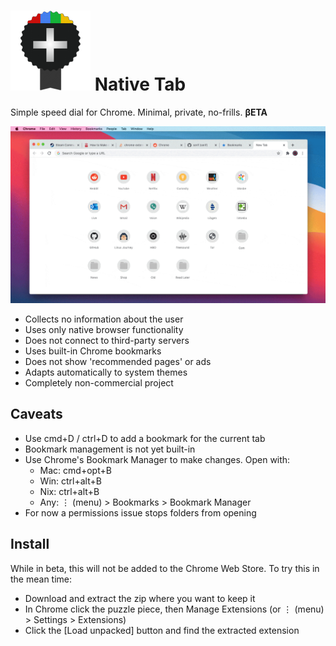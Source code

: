 # ![](icons/icon-128.png) Native Tab

Simple speed dial for Chrome. Minimal, private, no-frills. **βETA**

![](demo/demo.gif)

- Collects no information about the user
- Uses only native browser functionality
- Does not connect to third-party servers
- Uses built-in Chrome bookmarks
- Does not show 'recommended pages' or ads
- Adapts automatically to system themes
- Completely non-commercial project

## Caveats

- Use cmd+D / ctrl+D to add a bookmark for the current tab
- Bookmark management is not yet built-in
- Use Chrome's Bookmark Manager to make changes. Open with:
  - Mac: cmd+opt+B
  - Win: ctrl+alt+B
  - Nix: ctrl+alt+B
  - Any: ⋮ (menu) > Bookmarks > Bookmark Manager
- For now a permissions issue stops folders from opening

## Install

While in beta, this will not be added to the Chrome Web Store. To try this in the mean time:

- Download and extract the zip where you want to keep it
- In Chrome click the puzzle piece, then Manage Extensions (or ⋮ (menu) > Settings > Extensions)
- Click the [Load unpacked] button and find the extracted extension


